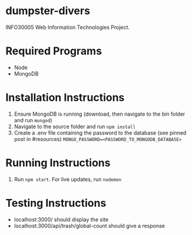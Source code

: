 # dumpster-divers

INFO30005 Web Information Technologies Project.

# Required Programs
- Node
- MongoDB

# Installation Instructions
1. Ensure MongoDB is running (download, then navigate to the bin folder and run `mongod`)
2. Navigate to the source folder and run `npm install`
3. Create a .env file containing the password to the database (see pinned post in #resources)
`MONGO_PASSWORD=<PASSWORD_TO_MONGODB_DATABASE>`

# Running Instructions
1. Run `npm start`. For live updates, run `nodemon` 


# Testing Instructions
- localhost:3000/ should display the site
- localhost:3000/api/trash/global-count should give a response
